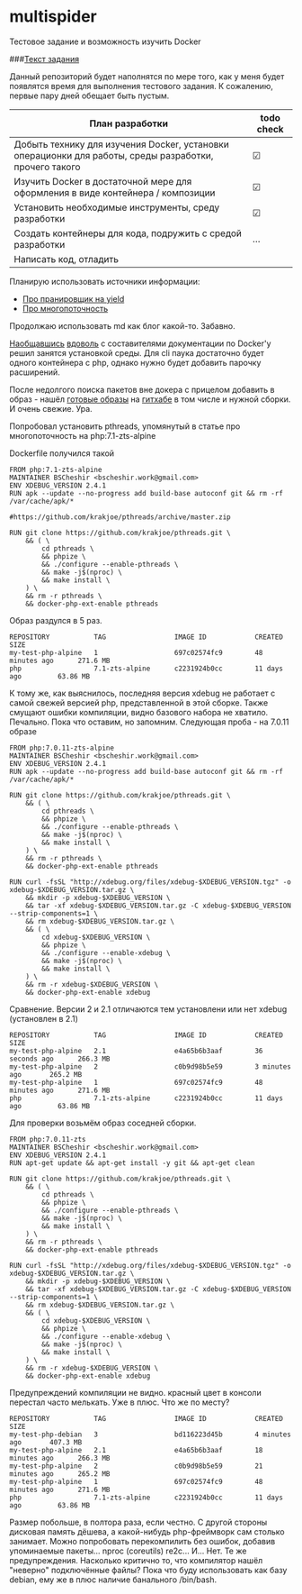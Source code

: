 # multispider
Тестовое задание и возможность изучить Docker


###[Текст задания](/docs/taskinfo.md) 

Данный репозиторий будет наполнятся по мере того, как у меня будет появлятся время для выполнения тестового задания. К сожалению, первые пару дней обещает быть пустым.

План разработки | todo check
--- | --- 
Добыть технику для изучения Docker, установки операционки для работы, среды разработки, прочего такого | &#9745;
Изучить Docker в достаточной мере для оформления в виде контейнера / композиции | &#9745;
Установить необходимые инструменты, среду разработки | &#9745;
Создать контейнеры для кода, подружить с средой разработки | &hellip;
Написать код, отладить | 

Планирую использовать источники информации: 
* [Про пранировщик на yield](https://habrahabr.ru/post/164173/)
* [Про многопоточность](https://habrahabr.ru/post/300952/)

Продолжаю использовать md как блог какой-то. Забавно.

[Наобщавшись](https://github.com/docker/docker.github.io/issues/created_by/BSCheshir) [вдоволь](https://github.com/docker/docker.github.io/pulls?utf8=%E2%9C%93&q=is%3Apr%20author%3Abscheshir) с составителями документации по Docker'у  решил занятся установкой среды. Для cli паука достаточно будет одного контейнера с php, однако нужно будет добавить парочку расширений.

После недолгого поиска пакетов вне докера с прицелом добавить в образ - нашёл [готовые образы](https://hub.docker.com/_/php/) на [гитхабе](https://github.com/docker-library/docs/tree/master/php) в том числе и нужной сборки. И очень свежие. Ура.

Попробовал установить pthreads, упомянутый в статье про многопоточность на php:7.1-zts-alpine

Dockerfile получился такой
```
FROM php:7.1-zts-alpine
MAINTAINER BSCheshir <bscheshir.work@gmail.com>
ENV XDEBUG_VERSION 2.4.1
RUN apk --update --no-progress add build-base autoconf git && rm -rf /var/cache/apk/*

#https://github.com/krakjoe/pthreads/archive/master.zip

RUN git clone https://github.com/krakjoe/pthreads.git \
    && ( \
        cd pthreads \
        && phpize \
        && ./configure --enable-pthreads \
        && make -j$(nproc) \
        && make install \
    ) \
    && rm -r pthreads \
    && docker-php-ext-enable pthreads
```

Образ раздулся в 5 раз.
```
REPOSITORY           TAG                 IMAGE ID            CREATED             SIZE
my-test-php-alpine   1                   697c02574fc9        48 minutes ago      271.6 MB
php                  7.1-zts-alpine      c2231924b0cc        11 days ago         63.86 MB
```

К тому же, как выяснилось, последняя версия xdebug не работает с самой свежей версией php, представленной в этой сборке.
Также смущают ошибки компиляции, видно базового набора не хватило. Печально. Пока что оставим, но запомним.
Следующая проба - на 7.0.11 образе  
```
FROM php:7.0.11-zts-alpine
MAINTAINER BSCheshir <bscheshir.work@gmail.com>
ENV XDEBUG_VERSION 2.4.1
RUN apk --update --no-progress add build-base autoconf git && rm -rf /var/cache/apk/*

RUN git clone https://github.com/krakjoe/pthreads.git \
    && ( \
        cd pthreads \
        && phpize \
        && ./configure --enable-pthreads \
        && make -j$(nproc) \
        && make install \
    ) \
    && rm -r pthreads \
    && docker-php-ext-enable pthreads

RUN curl -fsSL "http://xdebug.org/files/xdebug-$XDEBUG_VERSION.tgz" -o xdebug-$XDEBUG_VERSION.tar.gz \
    && mkdir -p xdebug-$XDEBUG_VERSION \
    && tar -xf xdebug-$XDEBUG_VERSION.tar.gz -C xdebug-$XDEBUG_VERSION --strip-components=1 \
    && rm xdebug-$XDEBUG_VERSION.tar.gz \
    && ( \
        cd xdebug-$XDEBUG_VERSION \
        && phpize \
        && ./configure --enable-xdebug \
        && make -j$(nproc) \
        && make install \
    ) \
    && rm -r xdebug-$XDEBUG_VERSION \
    && docker-php-ext-enable xdebug
```
Сравнение. Версии 2 и 2.1 отличаются тем установлени или нет xdebug (установлен в 2.1)
```
REPOSITORY           TAG                 IMAGE ID            CREATED             SIZE
my-test-php-alpine   2.1                 e4a65b6b3aaf        36 seconds ago      266.3 MB
my-test-php-alpine   2                   c0b9d98b5e59        3 minutes ago       265.2 MB
my-test-php-alpine   1                   697c02574fc9        48 minutes ago      271.6 MB
php                  7.1-zts-alpine      c2231924b0cc        11 days ago         63.86 MB
```
Для проверки возьмём образ соседней сборки.
```
FROM php:7.0.11-zts
MAINTAINER BSCheshir <bscheshir.work@gmail.com>
ENV XDEBUG_VERSION 2.4.1
RUN apt-get update && apt-get install -y git && apt-get clean

RUN git clone https://github.com/krakjoe/pthreads.git \
    && ( \
        cd pthreads \
        && phpize \
        && ./configure --enable-pthreads \
        && make -j$(nproc) \
        && make install \
    ) \
    && rm -r pthreads \
    && docker-php-ext-enable pthreads

RUN curl -fsSL "http://xdebug.org/files/xdebug-$XDEBUG_VERSION.tgz" -o xdebug-$XDEBUG_VERSION.tar.gz \
    && mkdir -p xdebug-$XDEBUG_VERSION \
    && tar -xf xdebug-$XDEBUG_VERSION.tar.gz -C xdebug-$XDEBUG_VERSION --strip-components=1 \
    && rm xdebug-$XDEBUG_VERSION.tar.gz \
    && ( \
        cd xdebug-$XDEBUG_VERSION \
        && phpize \
        && ./configure --enable-xdebug \
        && make -j$(nproc) \
        && make install \
    ) \
    && rm -r xdebug-$XDEBUG_VERSION \
    && docker-php-ext-enable xdebug
```

Предупреждений компиляции не видно. красный цвет в консоли перестал часто мелькать. Уже в плюс. Что же по месту?
```
REPOSITORY           TAG                 IMAGE ID            CREATED             SIZE
my-test-php-debian   3                   bd116223d45b        4 minutes ago       407.3 MB
my-test-php-alpine   2.1                 e4a65b6b3aaf        18 minutes ago      266.3 MB
my-test-php-alpine   2                   c0b9d98b5e59        21 minutes ago      265.2 MB
my-test-php-alpine   1                   697c02574fc9        48 minutes ago      271.6 MB
php                  7.1-zts-alpine      c2231924b0cc        11 days ago         63.86 MB
```

Размер побольше, в полтора раза, если честно. С другой стороны дисковая память дёшева, а какой-нибудь php-фреймворк сам столько занимает. Можно попробовать перекомпилить без ошибок, добавив упоминаемые пакеты... nproc (coreutils) re2c... И... Нет. Те же предупреждения. Насколько критично то, что компилятор нашёл "неверно" подключённые файлы? Пока что буду использовать как базу debian, ему же в плюс наличие банального /bin/bash.
